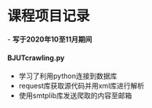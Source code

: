 # 课程项目记录
\- **写于2020年10至11月期间**
#### BJUTcrawling.py
- 学习了利用python连接到数据库
- request库获取源代码并用xml库进行解析
- 使用smtplib库发送爬取的内容至邮箱

